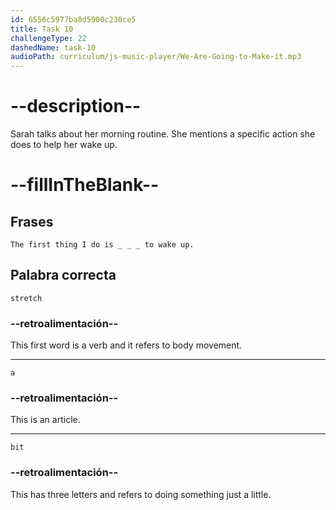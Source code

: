 ```yaml
---
id: 6556c5977ba8d5900c230ce5
title: Task 10
challengeType: 22
dashedName: task-10
audioPath: curriculum/js-music-player/We-Are-Going-to-Make-it.mp3
---
```


<!--
AUDIO REFERENCE: 
audio: Sarah: Hey, James! Thanks. Look, I don't do anything out of the ordinary, I think. I usually wake up around 7 AM. The first thing I do is stretch a bit to wake up.
Delete this after adding the audio.

-->
# --description--

Sarah talks about her morning routine. She mentions a specific action she does to help her wake up.

# --fillInTheBlank--

## Frases

`The first thing I do is _ _ _ to wake up.`

## Palabra correcta

`stretch`

### --retroalimentación--

This first word is a verb and it refers to body movement.

---

`a`

### --retroalimentación--

This is an article.

---
`bit`

### --retroalimentación--

This has three letters and refers to doing something just a little.
